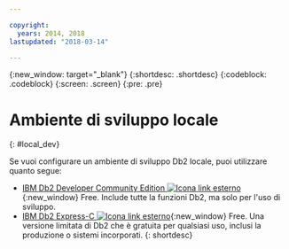 ```yaml
---

copyright:
  years: 2014, 2018
lastupdated: "2018-03-14"

---
```


<!-- Attribute definitions --> 
{:new_window: target="_blank"}
{:shortdesc: .shortdesc}
{:codeblock: .codeblock}
{:screen: .screen}
{:pre: .pre}

# Ambiente di sviluppo locale
{: #local_dev}

Se vuoi configurare un ambiente di sviluppo Db2 locale, puoi utilizzare quanto segue:

* [IBM Db2 Developer Community Edition ![Icona link esterno](../../icons/launch-glyph.svg "Icona link esterno")](https://www.ibm.com/us-en/marketplace/ibm-db2-direct-and-developer-editions){:new_window} Free. Include tutte la funzioni Db2, ma solo per l'uso di sviluppo.
* [IBM Db2 Express-C ![Icona link esterno](../../icons/launch-glyph.svg "Icona link esterno")](https://www.ibm.com/developerworks/downloads/im/db2express/){:new_window} Free. Una versione limitata di Db2 che è gratuita per qualsiasi uso, inclusi la produzione o sistemi incorporati.
{: shortdesc}

